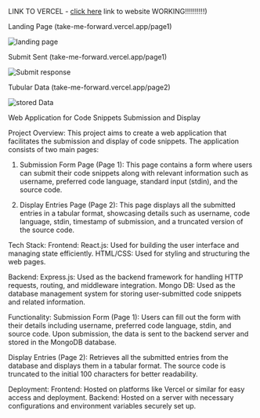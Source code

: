 
LINK TO VERCEL - [click here](take-me-forward.vercel.app/page1) link to website WORKING!!!!!!!!!!)



Landing Page  (take-me-forward.vercel.app/page1)

![landing page](https://github.com/siddhantJH/Take-Me-forward/assets/40361603/77d09040-e7a3-4f0b-9b21-f49c505a665c)

Submit Sent (take-me-forward.vercel.app/page1)

![Submit response](https://github.com/siddhantJH/Take-Me-forward/assets/40361603/1243231a-cedf-4989-bf65-f65be2b70507)

Tubular Data (take-me-forward.vercel.app/page2)

![stored Data](https://github.com/siddhantJH/Take-Me-forward/assets/40361603/f2b99591-347b-47f7-87ab-390725b3a391)


Web Application for Code Snippets Submission and Display

Project Overview:
This project aims to create a web application that facilitates the submission and display of code snippets. The application consists of two main pages:

1. Submission Form Page (Page 1): This page contains a form where users can submit their code snippets along with relevant information such as username, preferred code language, standard input (stdin), and the source code.

2. Display Entries Page (Page 2): This page displays all the submitted entries in a tabular format, showcasing details such as username, code language, stdin, timestamp of submission, and a truncated version of the source code.

Tech Stack:
Frontend:
  React.js: Used for building the user interface and managing state efficiently.
  HTML/CSS: Used for styling and structuring the web pages.

Backend:
  Express.js: Used as the backend framework for handling HTTP requests, routing, and middleware integration.
  Mongo DB: Used as the database management system for storing user-submitted code snippets and related information.

Functionality:
Submission Form (Page 1):
Users can fill out the form with their details including username, preferred code language, stdin, and source code.
Upon submission, the data is sent to the backend server and stored in the MongoDB database.

Display Entries (Page 2):
Retrieves all the submitted entries from the database and displays them in a tabular format.
The source code is truncated to the initial 100 characters for better readability.


Deployment:
Frontend: Hosted on platforms like Vercel or similar for easy access and deployment.
Backend: Hosted on a server with necessary configurations and environment variables securely set up.



